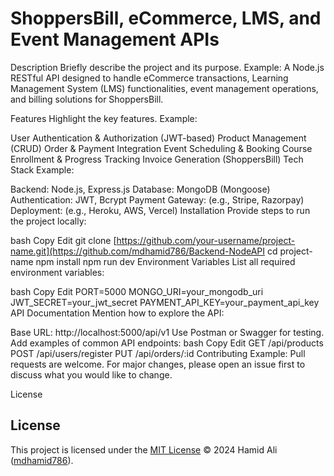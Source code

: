 
# ShoppersBill, eCommerce, LMS, and Event Management APIs

Description
Briefly describe the project and its purpose.
Example:
A Node.js RESTful API designed to handle eCommerce transactions, Learning Management System (LMS) functionalities, event management operations, and billing solutions for ShoppersBill.

Features
Highlight the key features.
Example:

User Authentication & Authorization (JWT-based)
Product Management (CRUD)
Order & Payment Integration
Event Scheduling & Booking
Course Enrollment & Progress Tracking
Invoice Generation (ShoppersBill)
Tech Stack
Example:

Backend: Node.js, Express.js
Database: MongoDB (Mongoose)
Authentication: JWT, Bcrypt
Payment Gateway: (e.g., Stripe, Razorpay)
Deployment: (e.g., Heroku, AWS, Vercel)
Installation
Provide steps to run the project locally:

bash
Copy
Edit
git clone [https://github.com/your-username/project-name.git](https://github.com/mdhamid786/Backend-NodeAPI
cd project-name
npm install
npm run dev
Environment Variables
List all required environment variables:

bash
Copy
Edit
PORT=5000
MONGO_URI=your_mongodb_uri
JWT_SECRET=your_jwt_secret
PAYMENT_API_KEY=your_payment_api_key
API Documentation
Mention how to explore the API:

Base URL: http://localhost:5000/api/v1
Use Postman or Swagger for testing.
Add examples of common API endpoints:
bash
Copy
Edit
GET /api/products
POST /api/users/register
PUT /api/orders/:id
Contributing
Example:
Pull requests are welcome. For major changes, please open an issue first to discuss what you would like to change.

License
## License
This project is licensed under the [MIT License](LICENSE) © 2024 Hamid Ali ([mdhamid786](https://github.com/mdhamid786)).
